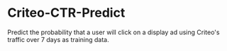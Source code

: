 # Criteo-CTR-Predict
Predict the probability that a user will click on a display ad using Criteo's traffic over 7 days as training data.
